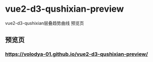# vue2-d3-qushixian-preview
vue2-d3-qushixian层叠趋势曲线 预览页
## 预览页
### https://volodya-01.github.io/vue2-d3-qushixian-preview/
